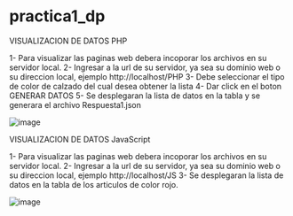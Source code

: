 # practica1_dp

VISUALIZACION DE DATOS PHP

1- Para visualizar las paginas web debera incoporar los archivos en su servidor local.
2- Ingresar a la url de su servidor, ya sea su dominio web o su direccion local, ejemplo http://localhost/PHP
3- Debe seleccionar el tipo de color de calzado del cual desea obtener la lista
4- Dar click en el boton GENERAR DATOS
5- Se desplegaran la lista de datos en la tabla y se generara el archivo Respuesta1.json

![image](https://user-images.githubusercontent.com/52810306/206869523-b3fdcd86-6224-457b-b048-a30d55b39ded.png)



VISUALIZACION DE DATOS JavaScript

1- Para visualizar las paginas web debera incoporar los archivos en su servidor local.
2- Ingresar a la url de su servidor, ya sea su dominio web o su direccion local, ejemplo http://localhost/JS
3-  Se desplegaran la lista de datos en la tabla de los articulos de color rojo.


![image](https://user-images.githubusercontent.com/52810306/206869542-1dfe4355-69a9-47a3-9dc5-333964a4baf1.png)
